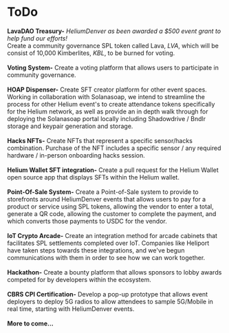 # ToDo

<b>LavaDAO Treasury-</b><i> HeliumDenver as been awarded a $500 event grant to help fund our efforts!</i><br>Create a community governance SPL token called Lava, <i>LVA</i>, which will be consist of 10,000 Kimberlites, <i>KBL</i>, to be burned for voting. 
<br><br>
<b>Voting System-</b> Create a voting platform that allows users to participate in community governance.
<br><br>
<b>HOAP Dispenser-</b> Create SFT creator platform for other event spaces. Working in collaboration with Solanasoap, we intend to streamline the process for other Helium event's to create attendance tokens specifically for the Helium network, as well as provide an in depth walk through for deploying the Solanasoap portal locally including Shadowdrive / Bndlr storage and keypair generation and storage.
<br><br>
<b>Hacks NFTs-</b> Create NFTs that represent a specific sensor/hacks combination. Purchase of the NFT includes a specific sensor / any required hardware / in-person onboarding hacks session.<br><br>
<b>Helium Wallet SFT integration-</b> Create a pull request for the Helium Wallet open source app that displays SFTs within the Helium wallet.
<br><br>
<b>Point-Of-Sale System-</b> Create a Point-of-Sale system to provide to storefronts around HeliumDenver events that allows users to pay for a product or service using SPL tokens, allowing the vendor to enter a total, generate a QR code, allowing the customer to complete the payment, and which converts those payments to USDC for the vendor. 
<br><br>
<b>IoT Crypto Arcade-</b> Create an integration method for arcade cabinets that facilitates SPL settlements completed over IoT. Companies like Heliport have taken steps towards these integrations, and we've begun communications with them in order to see how we can work together.  
<br>
<b>Hackathon-</b> Create a bounty platform that allows sponsors to lobby awards competed for by developers within the ecosystem.
<br><br>
<b>CBRS CPI Certification-</b> Develop a pop-up prototype that allows event deployers to deploy 5G radios to allow attendees to sample 5G/Mobile in real time, starting with HeliumDenver events.
<br><br>
<b>More to come...</b>
